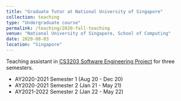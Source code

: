 ```yaml
---
title: "Graduate Tutor at National University of Singapore"
collection: teaching
type: "Undergraduate course"
permalink: /teaching/2020-fall-teaching
venue: "National University of Singapore, School of Computing"
date: 2020-08-03
location: "Singapore"
---
```

Teaching assistant in [CS3203 Software Engineering Project](https://nusmods.com/modules/CS3203/software-engineering-project) for three semesters.
* AY2020-2021 Semester 1 (Aug 20 - Dec 20)
* AY2020-2021 Semester 2 (Jan 21 - May 21)
* AY2021-2022 Semester 2 (Jan 22 - May 22)